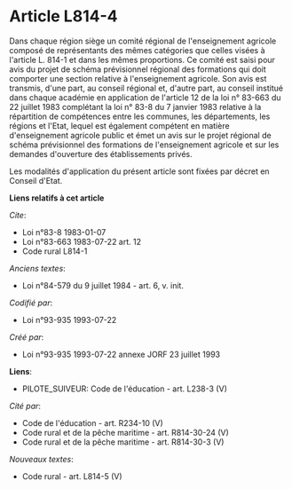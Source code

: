 # Article L814-4

Dans chaque région siège un comité régional de l'enseignement agricole composé de représentants des mêmes catégories que
celles visées à l'article L. 814-1 et dans les mêmes proportions. Ce comité est saisi pour avis du projet de schéma
prévisionnel régional des formations qui doit comporter une section relative à l'enseignement agricole. Son avis est
transmis, d'une part, au conseil régional et, d'autre part, au conseil institué dans chaque académie en application de
l'article 12 de la loi n° 83-663 du 22 juillet 1983 complétant la loi n° 83-8 du 7 janvier 1983 relative à la répartition de
compétences entre les communes, les départements, les régions et l'Etat, lequel est également compétent en matière
d'enseignement agricole public et émet un avis sur le projet régional de schéma prévisionnel des formations de l'enseignement
agricole et sur les demandes d'ouverture des établissements privés.

Les modalités d'application du présent article sont fixées par décret en Conseil d'Etat.

**Liens relatifs à cet article**

_Cite_:

  - Loi n°83-8 1983-01-07
  - Loi n°83-663 1983-07-22 art. 12
  - Code rural L814-1

_Anciens textes_:

  - Loi n°84-579 du 9 juillet 1984 - art. 6, v. init.

_Codifié par_:

  - Loi n°93-935 1993-07-22

_Créé par_:

  - Loi n°93-935 1993-07-22 annexe JORF 23 juillet 1993

**Liens**:

  - PILOTE_SUIVEUR: Code de l'éducation - art. L238-3 (V)

_Cité par_:

  - Code de l'éducation - art. R234-10 (V)
  - Code rural et de la pêche maritime - art. R814-30-24 (V)
  - Code rural et de la pêche maritime - art. R814-30-3 (V)

_Nouveaux textes_:

  - Code rural - art. L814-5 (V)
